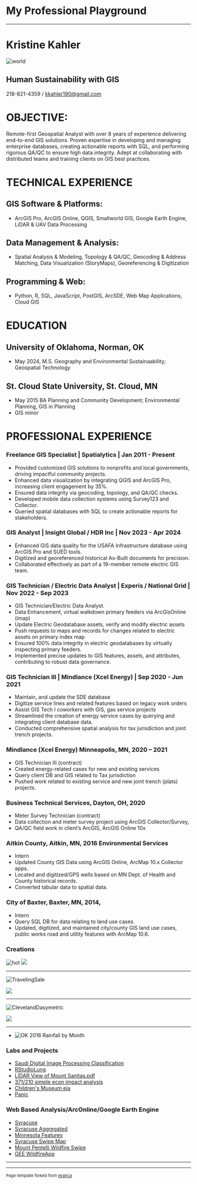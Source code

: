 # My Professional Playground

---
# Kristine Kahler 
![world](https://github.com/KristineMK72/Kristine-Kahler/assets/124746855/65d62dde-6aaf-4350-9f64-972785d631eb)
## Human Sustainability with GIS 
218-821-4359 / kkahler190@gmail.com

# OBJECTIVE: 
Remote-first Geospatial Analyst with over 8 years of experience delivering end-to-end GIS solutions. Proven expertise in developing and managing enterprise databases, creating actionable reports with SQL, and performing rigorous QA/QC to ensure high data integrity. Adept at collaborating with distributed teams and training clients on GIS best practices.

# TECHNICAL EXPERIENCE
## GIS Software & Platforms: 
- ArcGIS Pro, ArcGIS Online, QGIS, Smallworld GIS, Google Earth Engine, LiDAR & UAV Data Processing
## Data Management & Analysis: 
- Spatial Analysis & Modeling, Topology & QA/QC, Geocoding & Address Matching, Data Visualization (StoryMaps), Georeferencing & Digitization
## Programming & Web: 
- Python, R, SQL, JavaScript, PostGIS, ArcSDE, Web Map Applications, Cloud GIS

# EDUCATION 
## University of Oklahoma, Norman, OK 
- May 2024, M.S. Geography and Environmental Sustainaability; Geospatial Technology

## St. Cloud State University, St. Cloud, MN
- May 2015 BA Planning and Community Development; Environmental Planning, GIS in Planning
- GIS minor
 
# PROFESSIONAL EXPERIENCE

### Freelance GIS Specialist | Spatialytics | Jan 2011 - Present
- Provided customized GIS solutions to nonprofits and local governments, driving impactful community projects.
- Enhanced data visualization by integrating QGIS and ArcGIS Pro, increasing client engagement by 35%.
- Ensured data integrity via geocoding, topology, and QA/QC checks.
- Developed mobile data collection systems using Survey123 and Collector.
- Queried spatial databases with SQL to create actionable reports for stakeholders.

###  GIS Analyst | Insight Global / HDR Inc | Nov 2023 - Apr 2024

- Enhanced GIS data quality for the USAFA Infrastructure database using ArcGIS Pro and SUED tools.
- Digitized and georeferenced historical As-Built documents for precision.
- Collaborated effectively as part of a 19-member remote electric GIS team.

###  GIS Technician / Electric Data Analyst | Experis / National Grid | Nov 2022 - Sep 2023

- GIS Technician/Electric Data Analyst. 
- Data Enhancement, virtual walkdown primary feeders via ArcGisOnline (imap)
- Update Electric Geodatabase assets, verify and modify electric assets  
- Push requests to maps and records for changes related to electric assets on primary index map
- Ensured 100% data integrity in electric geodatabases by virtually inspecting primary feeders.
- Implemented precise updates to GIS features, assets, and attributes, contributing to robust data governance.


###  GIS Technician III | Mindlance (Xcel Energy) | Sep 2020 - Jun 2021
- Maintain, and update the SDE database
- Digitize service lines and related features based on legacy work orders
- Assist GIS Tech I coworkers with GIS, gas service projects
- Streamlined the creation of energy service cases by querying and integrating client database data.
- Conducted comprehensive spatial analysis for tax jurisdiction and joint trench projects.

   
###  Mindlance (Xcel Energy) Minneapolis, MN, 2020 – 2021 
- GIS Technician III (contract) 
- Created energy-related cases for new and existing services
- Query client DB and GIS related to Tax jurisdiction
- Pushed work related to existing service and new joint trench (plats) projects.

###  Business Technical Services, Dayton, OH, 2020 
- Meter Survey Technician (contract) 
-  Data collection and meter survey project using ArcGIS Collector/Survey,
-  QA/QC field work in client’s ArcGIS, ArcGIS Online 10x
  
### Aitkin County, Aitkin, MN, 2016 Environmental Services
- Intern 
- Updated County GIS Data using ArcGIS Online, ArcMap 10.x Collector apps.
- Located and digitized/GPS wells based on MN Dept. of Health and County historical records.
- Converted tabular data to spatial data.

### City of Baxter, Baxter, MN, 2014, 
- Intern 
- Query SQL DB for data relating to land use cases.
- Updated, digitized, and maintained city/county GIS land use cases, public works road and utility features with ArcMap 10.6.

### Creations 

![hot](https://github.com/KristineMK72/Kristine-Kahler/assets/124746855/b469b96a-38c6-41f5-88db-9c114b3e15ce)
<img src="images/dummy_thumbnail.jpg?raw=true"/>

---
![TravelingSale](https://github.com/KristineMK72/Kristine-Kahler/assets/124746855/ff250a1f-b842-4de8-b7da-8acb67d4c2d1)

<img src="images/dummy_thumbnail.jpg?raw=true"/>

---
![ClevelandDasymetric](https://github.com/KristineMK72/Kristine-Kahler/assets/124746855/168d9ef3-8768-4d4e-9cad-d3fcf4942a4a)

<img src="images/dummy_thumbnail.jpg?raw=true"/>

---

- ![OK 2016 Rainfall by Month](https://github.com/KristineMK72/Kristine-Kahler/assets/124746855/5f5816a4-0292-459c-8dea-0c42e1abbacc)
### Labs and Projects 

- [Saudi Digital Image Processing Classification](https://github.com/KristineMK72/Kristine-Kahler/files/14337745/SaudiLab.pdf)
- [RStudioLung](https://github.com/KristineMK72/Kristine-Kahler/files/14338308/KKahlerPennLungCancer.pdf)
- [LIDAR View of Mount Sanitas.pdf](https://github.com/KristineMK72/Kristine-Kahler/files/14338487/LIDAR.View.of.Mount.Sanitas.pdf)
- [371/210 simple econ impact analysis](https://docs.google.com/document/d/1GI2qtKMgy-8UI1Yh8nM0S8lhGcAwFhHvop-KzHoB510/edit?usp=sharing)
- [Children's Museum eia](https://docs.google.com/document/d/1MQ4BxkoSUWm4IIvcd6Qgyyb-OHR5TSHsWQn12gyFZPU/edit?usp=sharing)
- [Panic](https://docs.google.com/document/d/15HOqRdLOWozJ5LQSo-cJV6SL-qW1Y0gfgCijNIw4Zlo/edit?usp=sharing)
  
### Web Based Analysis/ArcOnline/Google Earth Engine

- [Syracuse](https://arcg.is/1vmTCa)
- [Syracuse Aggregated](https://arcg.is/19bT400)
- [Minnesota Features](https://arcg.is/1Of1Ln)
- [Syracuse Swipe Map](https://arcg.is/1HX1PD0)
- [Mount Pentelli Wildfire Swipe](https://code.earthengine.google.com/5871d7b35cb00de014be52ccad410788)
- [GEE WildfireApp](https://code.earthengine.google.com/5871d7b35cb00de014be52ccad410788#)

  
---




---
<p style="font-size:11px">Page template forked from <a href="https://github.com/evanca/quick-portfolio">evanca</a></p>
<!-- Remove above link if you don't want to attibute -->
